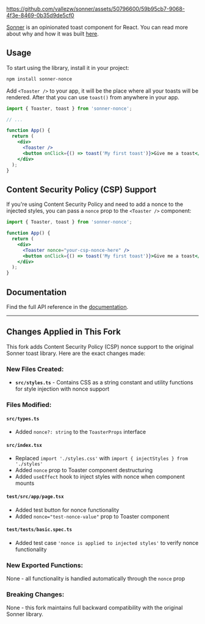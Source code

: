 https://github.com/vallezw/sonner/assets/50796600/59b95cb7-9068-4f3e-8469-0b35d9de5cf0

[Sonner](https://sonner.emilkowal.ski/) is an opinionated toast component for React. You can read more about why and how it was built [here](https://emilkowal.ski/ui/building-a-toast-component).

## Usage

To start using the library, install it in your project:

```bash
npm install sonner-nonce  
```

Add `<Toaster />` to your app, it will be the place where all your toasts will be rendered.
After that you can use `toast()` from anywhere in your app.

```jsx
import { Toaster, toast } from 'sonner-nonce';

// ...

function App() {
  return (
    <div>
      <Toaster />
      <button onClick={() => toast('My first toast')}>Give me a toast</button>
    </div>
  );
}
```

## Content Security Policy (CSP) Support

If you're using Content Security Policy and need to add a nonce to the injected styles, you can pass a `nonce` prop to the `<Toaster />` component:

```jsx
import { Toaster, toast } from 'sonner-nonce';

function App() {
  return (
    <div>
      <Toaster nonce="your-csp-nonce-here" />
      <button onClick={() => toast('My first toast')}>Give me a toast</button>
    </div>
  );
}
```

## Documentation

Find the full API reference in the [documentation](https://sonner.emilkowal.ski/getting-started).

---

## Changes Applied in This Fork

This fork adds Content Security Policy (CSP) nonce support to the original Sonner toast library. Here are the exact changes made:

### New Files Created:
- **`src/styles.ts`** - Contains CSS as a string constant and utility functions for style injection with nonce support

### Files Modified:

#### `src/types.ts`
- Added `nonce?: string` to the `ToasterProps` interface

#### `src/index.tsx`
- Replaced `import './styles.css'` with `import { injectStyles } from './styles'`
- Added `nonce` prop to Toaster component destructuring
- Added `useEffect` hook to inject styles with nonce when component mounts

#### `test/src/app/page.tsx`
- Added test button for nonce functionality
- Added `nonce="test-nonce-value"` prop to Toaster component

#### `test/tests/basic.spec.ts`
- Added test case `'nonce is applied to injected styles'` to verify nonce functionality

### New Exported Functions:
None - all functionality is handled automatically through the `nonce` prop

### Breaking Changes:
None - this fork maintains full backward compatibility with the original Sonner library.

